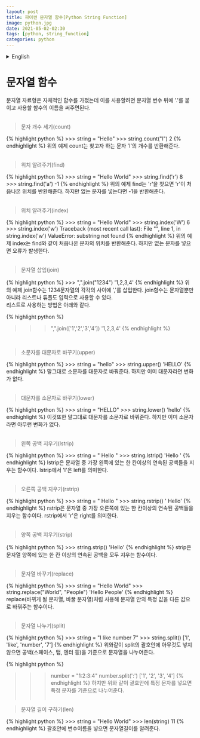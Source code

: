 ```yaml
---
layout: post
title: 파이썬 문자열 함수[Python String Function]
image: python.jpg
date: 2021-05-02-02:30
tags: [python, string_function]
categories: python
---
```


<details>
<summary>English</summary>
<div markdown="1">

String function
=====

The string data type has its own function. To use it, add '.' after the string variable and use the name of the function to be used.<br>
<br>

<Blockquote>Counting the number of characters(count)</Blockquote>
{% highlight python %}
>>> string = "Hello"
>>> string.count("l")
2
{% endhighlight %}
The count in the example above returns the number of characters 'l' to find.<br><br>

<Blockquote>Print the location(find)</Blockquote>
{% highlight python %}
>>> string = "Hello World"
>>> string.find('r')
8
>>> string.find('a')
-1
{% endhighlight %}
In the above example, if 'r' is found, the position of the first occurrence of 'r' is returned. However, if a missing character is entered, -1 is returned.<br><br>

<Blockquote>Print the location(index)</Blockquote>
{% highlight python %}
>>> string = "Hello World"
>>> string.index('W')
6
>>> string.index('w')
Traceback (most recent call last):
  File "<pyshell#18>", line 1, in <module>
    string.index('w')
ValueError: substring not found
{% endhighlight %}
The example index above returns the position of the first character, like find. However, if you enter a missing character, an error occurs.<br><br>


<Blockquote>Insert string(join)</Blockquote>
{% highlight python %}
>>> ",".join("1234")
'1,2,3,4'
{% endhighlight %}
The join function inserts a ',' between each of the 1234 strings. The join function can use not only strings but also lists and tuples as input.<br>
How to use it as a list is as follows.

{% highlight python %}
>>> ",".join(['1','2','3','4'])
'1,2,3,4'
{% endhighlight %}
<br>

<Blockquote>Change lowercase to uppercase(upper)</Blockquote>
{% highlight python %}
>>> string = "hello"
>>> string.upper()
'HELLO'
{% endhighlight %}
It literally converts lowercase letters to uppercase letters. However, if it is already in capital letters, there is no change.<br><br>

<Blockquote>Change uppercase to lowercase(lower)</Blockquote>
{% highlight python %}
>>> string = "HELLO"
>>> string.lower()
'hello'
{% endhighlight %}
This also literally converts uppercase letters to lowercase letters. But if it's already in lowercase, nothing changes.<br><br>

<Blockquote>Erase left space(lstrip)</Blockquote>
{% highlight python %}
>>> string = "    Hello    "
>>> string.lstrip()
'Hello    '
{% endhighlight %}
lstrip is a function that removes one or more consecutive whitespaces from the leftmost of a string. In lstrip, 'l' means left.<br><br>

<Blockquote>Erase right space(rstrip)</Blockquote>
{% highlight python %}
>>> string = "    Hello    "
>>> string.rstrip()
'    Hello'
{% endhighlight %}
rstrip is a function that removes one or more consecutive spaces from the rightmost space of a string. In rstrip, 'r' means right.<br><br>

<Blockquote>Erase both spaces(strip)</Blockquote>
{% highlight python %}
>>> string.strip()
'Hello'
{% endhighlight %}
strip is a function that removes all spaces from one or more consecutive spaces on either side of a string.<br><br>

<Blockquote>Replace string(replace)</Blockquote>
{% highlight python %}
>>> string = "Hello World"
>>> string.replace("World", "People")
'Hello People'
{% endhighlight %}
This function is used like replace (the string to be replaced, the string to replace) to replace a specific value in a string with another value.<br><br>

<Blockquote>Splitting a string(split)</Blockquote>
{% highlight python %}
>>> string = "I like number 7"
>>> string.split()
['I', 'like', 'number', '7']
{% endhighlight %}
As above, if nothing is put in the parentheses of the split, the string is divided based on space (space, tab, enter, etc.).

{% highlight python %}
>>> number = "1:2:3:4"
>>> number.split(':')
['1', '2', '3', '4']
{% endhighlight %}
However, if a specific character is put in parentheses as above, it is divided based on the specific character.<br><br>

<Blockquote>Finding the length of a string(len)</Blockquote>
{% highlight python %}
>>> string = "Hello World"
>>> len(string)
11
{% endhighlight %}
If you put the variable name in parentheses, it tells you the length of the string.



-----------------------------------------------------------------------------------------------
-----------------------------------------------------------------------------------------------
</div>
</details>

문자열 함수
=====

문자열 자료형은 자체적인 함수를 가졌는데 이를 사용할려면 문자열 변수 뒤에 '.'를 붙이고 사용할 함수의 이름을 써주면된다.<br>
<br>

<Blockquote>문자 개수 세기(count)</Blockquote>
{% highlight python %}
>>> string = "Hello"
>>> string.count("l")
2
{% endhighlight %}
위의 예제 count는 찾고자 하는 문자 'l'의 개수를 반환해준다.<br><br>

<Blockquote>위치 알려주기(find)</Blockquote>
{% highlight python %}
>>> string = "Hello World"
>>> string.find('r')
8
>>> string.find('a')
-1
{% endhighlight %}
위의 예제 find는 'r'을 찾으면 'r'이 처음나온 위치를 반환해준다. 하지만 없는 문자를 넣는다면 -1을 반환해준다.<br><br>

<Blockquote>위치 알려주기(index)</Blockquote>
{% highlight python %}
>>> string = "Hello World"
>>> string.index('W')
6
>>> string.index('w')
Traceback (most recent call last):
  File "<pyshell#18>", line 1, in <module>
    string.index('w')
ValueError: substring not found
{% endhighlight %}
위의 예제 index는 find와 같이 처음나온 문자의 위치를 반환해준다. 하지만 없는 문자를 넣으면 오류가 발생한다.<br><br>


<Blockquote>문자열 삽입(join)</Blockquote>
{% highlight python %}
>>> ",".join("1234")
'1,2,3,4'
{% endhighlight %}
위의 예제 join함수는 1234문자열의 각각의 사이에 ','를 삽입한다. join함수는 문자열뿐만 아니라 리스트나 튜플도 입력으로 사용할 수 있다.<br>
리스트로 사용하는 방법은 아래와 같다.

{% highlight python %}
>>> ",".join(['1','2','3','4'])
'1,2,3,4'
{% endhighlight %}
<br>

<Blockquote>소문자를 대문자로 바꾸기(upper)</Blockquote>
{% highlight python %}
>>> string = "hello"
>>> string.upper()
'HELLO'
{% endhighlight %}
말그대로 소문자를 대문자로 바꿔준다. 하지만 이미 대문자라면 변화가 없다.<br><br>

<Blockquote>대문자를 소문자로 바꾸기(lower)</Blockquote>
{% highlight python %}
>>> string = "HELLO"
>>> string.lower()
'hello'
{% endhighlight %}
이것또한 말그대로 대문자를 소문자로 바꿔준다. 하지만 이미 소문자라면 아무런 변화가 없다.<br><br>

<Blockquote>왼쪽 공백 지우기(lstrip)</Blockquote>
{% highlight python %}
>>> string = "    Hello    "
>>> string.lstrip()
'Hello    '
{% endhighlight %}
lstrip은 문자열 중 가장 왼쪽에 있는 한 칸이상의 연속된 공백들을 지우는 함수이다. lstrip에서 'l'은 left를 의미한다.<br><br>

<Blockquote>오른쪽 공백 지우기(rstrip)</Blockquote>
{% highlight python %}
>>> string = "    Hello    "
>>> string.rstrip()
'    Hello'
{% endhighlight %}
rstrip은 문자열 중 가장 오른쪽에 있는 한 칸이상의 연속된 공백들을 지우는 함수이다. rstrip에서 'r'은 right를 의미한다.<br><br>

<Blockquote>양쪽 공백 지우기(strip)</Blockquote>
{% highlight python %}
>>> string.strip()
'Hello'
{% endhighlight %}
strip은 문자열 양쪽에 있는 한 칸 이상의 연속된 공백을 모두 지우는 함수이다.<br><br>

<Blockquote>문자열 바꾸기(replace)</Blockquote>
{% highlight python %}
>>> string = "Hello World"
>>> string.replace("World", "People")
'Hello People'
{% endhighlight %}
replace(바뀌게 될 문자열, 바꿀 문자열)처럼 사용해 문자열 안의 특정 값을 다른 값으로 바꿔주는 함수이다.<br><br>

<Blockquote>문자열 나누기(split)</Blockquote>
{% highlight python %}
>>> string = "I like number 7"
>>> string.split()
['I', 'like', 'number', '7']
{% endhighlight %}
위와같이 split의 괄호안에 아무것도 넣지않으면 공백(스페이스, 탭, 엔터 등)을 기준으로 문자열을 나누어준다.

{% highlight python %}
>>> number = "1:2:3:4"
>>> number.split(':')
['1', '2', '3', '4']
{% endhighlight %}
하지만 위와 같이 괄호안에 특정 문자를 넣으면 특정 문자를 기준으로 나누어준다.<br><br>

<Blockquote>문자열 길이 구하기(len)</Blockquote>
{% highlight python %}
>>> string = "Hello World"
>>> len(string)
11
{% endhighlight %}
괄호안에 변수이름을 넣으면 문자열길이를 알려준다.

